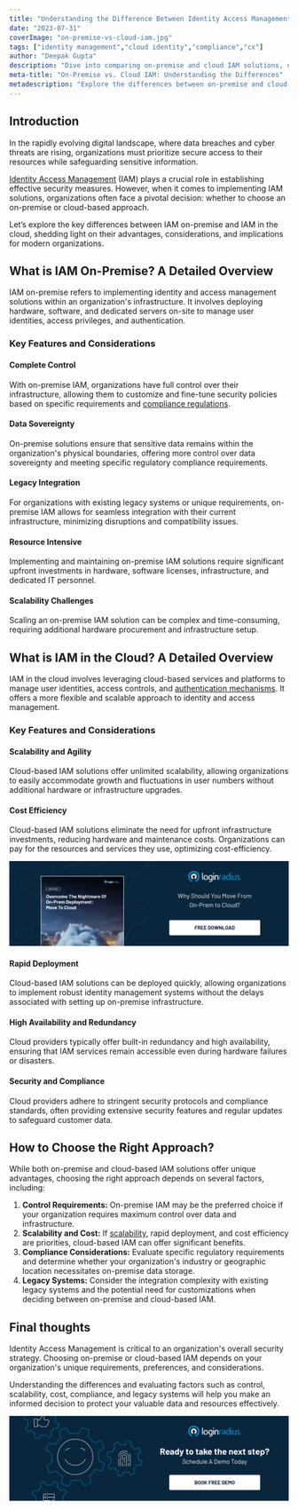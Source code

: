 ```yaml
---
title: "Understanding the Difference Between Identity Access Management On-Premise and Cloud"
date: "2023-07-31"
coverImage: "on-premise-vs-cloud-iam.jpg"
tags: ["identity management","cloud identity","compliance","cx"]
author: "Deepak Gupta"
description: "Dive into comparing on-premise and cloud IAM solutions, understanding their unique features and factors to consider. Make the right choice to strengthen your organization's security and access management."
meta-title: "On-Premise vs. Cloud IAM: Understanding the Differences"
metadescription: "Explore the differences between on-premise and cloud-based IAM solutions. Discover the advantages and considerations to make an informed decision."
---
```

## Introduction

In the rapidly evolving digital landscape, where data breaches and cyber threats are rising, organizations must prioritize secure access to their resources while safeguarding sensitive information. 

[Identity Access Management](https://www.loginradius.com/blog/identity/what-is-iam/) (IAM) plays a crucial role in establishing effective security measures. However, when it comes to implementing IAM solutions, organizations often face a pivotal decision: whether to choose an on-premise or cloud-based approach. 

Let’s explore the key differences between IAM on-premise and IAM in the cloud, shedding light on their advantages, considerations, and implications for modern organizations.

## What is IAM On-Premise? A Detailed Overview 

IAM on-premise refers to implementing identity and access management solutions within an organization's infrastructure. It involves deploying hardware, software, and dedicated servers on-site to manage user identities, access privileges, and authentication.

### Key Features and Considerations

#### Complete Control

With on-premise IAM, organizations have full control over their infrastructure, allowing them to customize and fine-tune security policies based on specific requirements and [compliance regulations](https://www.loginradius.com/compliances/).

#### Data Sovereignty

On-premise solutions ensure that sensitive data remains within the organization's physical boundaries, offering more control over data sovereignty and meeting specific regulatory compliance requirements.

#### Legacy Integration

For organizations with existing legacy systems or unique requirements, on-premise IAM allows for seamless integration with their current infrastructure, minimizing disruptions and compatibility issues.

#### Resource Intensive

Implementing and maintaining on-premise IAM solutions require significant upfront investments in hardware, software licenses, infrastructure, and dedicated IT personnel.

#### Scalability Challenges

Scaling an on-premise IAM solution can be complex and time-consuming, requiring additional hardware procurement and infrastructure setup.

## What is IAM in the Cloud? A Detailed Overview 

IAM in the cloud involves leveraging cloud-based services and platforms to manage user identities, access controls, and [authentication mechanisms](https://www.loginradius.com/authentication/). It offers a more flexible and scalable approach to identity and access management.

### Key Features and Considerations

#### Scalability and Agility

Cloud-based IAM solutions offer unlimited scalability, allowing organizations to easily accommodate growth and fluctuations in user numbers without additional hardware or infrastructure upgrades.

#### Cost Efficiency

Cloud-based IAM solutions eliminate the need for upfront infrastructure investments, reducing hardware and maintenance costs. Organizations can pay for the resources and services they use, optimizing cost-efficiency.

[![WP-cloud](WP-cloud.png)](https://www.loginradius.com/resource/overcome-the-nightmare-of-on-prem-deployment-move-to-cloud/)

#### Rapid Deployment

Cloud-based IAM solutions can be deployed quickly, allowing organizations to implement robust identity management systems without the delays associated with setting up on-premise infrastructure.

#### High Availability and Redundancy

Cloud providers typically offer built-in redundancy and high availability, ensuring that IAM services remain accessible even during hardware failures or disasters.

#### Security and Compliance 

Cloud providers adhere to stringent security protocols and compliance standards, often providing extensive security features and regular updates to safeguard customer data.

## How to Choose the Right Approach?

While both on-premise and cloud-based IAM solutions offer unique advantages, choosing the right approach depends on several factors, including:

1. **Control Requirements:** On-premise IAM may be the preferred choice if your organization requires maximum control over data and infrastructure.
2. **Scalability and Cost:** If [scalability](https://www.loginradius.com/scalability/), rapid deployment, and cost efficiency are priorities, cloud-based IAM can offer significant benefits.
3. **Compliance Considerations:** Evaluate specific regulatory requirements and determine whether your organization's industry or geographic location necessitates on-premise data storage.
4. **Legacy Systems:** Consider the integration complexity with existing legacy systems and the potential need for customizations when deciding between on-premise and cloud-based IAM.

## Final thoughts 

Identity Access Management is critical to an organization's overall security strategy. Choosing on-premise or cloud-based IAM depends on your organization's unique requirements, preferences, and considerations. 

Understanding the differences and evaluating factors such as control, scalability, cost, compliance, and legacy systems will help you make an informed decision to protect your valuable data and resources effectively.

[![book-a-demo-loginradius](../../assets/book-a-demo-loginradius.png)](https://www.loginradius.com/book-a-demo/)
